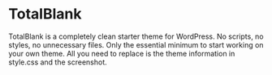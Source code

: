 # TotalBlank
TotalBlank is a completely clean starter theme for WordPress. No scripts, no styles, no unnecessary files. Only the essential minimum to start working on your own theme. All you need to replace is the theme information in style.css and the screenshot.
